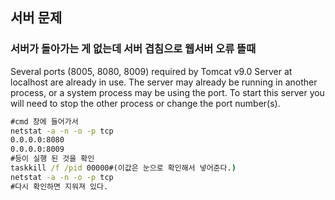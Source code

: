 ## 서버 문제

### 서버가 돌아가는 게 없는데   서버 겹침으로 웹서버 오류 뜰때

Several ports (8005, 8080, 8009) required by Tomcat v9.0 Server at localhost are already in use. The server may already be running in another process, or a system process may be using the port. To start this server you will need to stop the other process or change the port number(s).

```cmd
#cmd 창에 들어가서
netstat -a -n -o -p tcp
0.0.0.0:8080
0.0.0.0:8009 
#등이 실행 된 것을 확인
taskkill /f /pid 00000#(이값은 눈으로 확인해서 넣어준다.)
netstat -a -n -o -p tcp
#다시 확인하면 지워져 있다.
```

